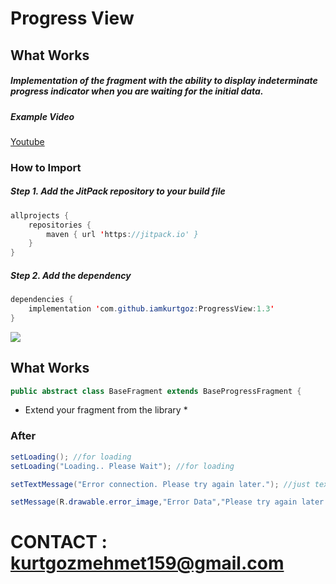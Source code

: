 # Progress View


## What Works

##### Implementation of the fragment with the ability to display indeterminate progress indicator when you are waiting for the initial data.

##### Example Video
[Youtube](https://youtu.be/eJAhw76pThg "Youtube")

### How to Import
##### Step 1. Add the JitPack repository to your build file
```java
allprojects {
    repositories {
        maven { url 'https://jitpack.io' }
    }
}
```

##### Step 2. Add the dependency
```java
dependencies {
    implementation 'com.github.iamkurtgoz:ProgressView:1.3'
}
```
[![](https://jitpack.io/v/iamkurtgoz/ProgressView.svg)](https://jitpack.io/#iamkurtgoz/ProgressView)

## What Works
```java
public abstract class BaseFragment extends BaseProgressFragment {
```
* Extend your fragment from the library *

### After 

```java
setLoading(); //for loading
setLoading("Loading.. Please Wait"); //for loading

setTextMessage("Error connection. Please try again later."); //just text message

setMessage(R.drawable.error_image,"Error Data","Please try again later."); //rich message
```
# CONTACT : kurtgozmehmet159@gmail.com
